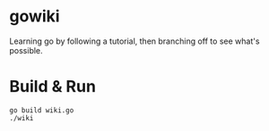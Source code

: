 gowiki
======

Learning go by following a tutorial, then branching off to see what's possible.

Build & Run
===========

```shell
go build wiki.go
./wiki
```
